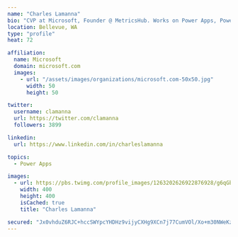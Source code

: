 ```yaml
---
name: "Charles Lamanna"
bio: "CVP at Microsoft, Founder @ MetricsHub. Works on Power Apps, Power Automate, Power Virtual Agent, Common Data Service and Dynamics 365."
location: Bellevue, WA
type: "profile"
heat: 72

affiliation:
  name: Microsoft
  domain: microsoft.com
  images:
    - url: "/assets/images/organizations/microsoft.com-50x50.jpg"
      width: 50
      height: 50

twitter:
  username: clamanna
  url: https://twitter.com/clamanna
  followers: 3899

linkedin:
  url: https://www.linkedin.com/in/charleslamanna

topics:
  - Power Apps

images:
  - url: https://pbs.twimg.com/profile_images/1263202626922876928/g6qGbHZ-_400x400.jpg
    width: 400
    height: 400
    isCached: true
    title: "Charles Lamanna"

secured: "Jx0vhduZ6RJC+hccSWYpcYHDHz9vijyCXHg9XCn7j77CumVOl/Xo+m30NWeKzWyYsrGCnyu1JOmJo9NC6OyzHlhdvwYLmk/a9ewckS8oCZuZINgd4ARFvo7LUFl1lj2qQSlOT+YEldLAhTGLHdnRushKB557f5SdM+6Z8QgeanypkyueahqVW57cyxlkSmqtEcWgLJnju5hqTE/bFxCp1pTL5nRNg8Nbt4MPCzRVzXVyX4dq+rzkTHbU2vDad4PTSmu5DjWSUkRbfRYXPCEk9lUwma/ghYvnjwfJ+7pA8AC2XwF/Vv4A7Oh4axeb8ieCemiWfBIwwWds54QuSYL0CwxYOOV0sKSJq5Sbztk7la6sWnmaIH/UwQca8pFl1c6oOhGEEzh9ILICkiTqiGJ+hnvfQ0Ja7xVyAlNw0b6k2/s=;OnPNJBI9QwP9iaU7E7xFfw=="
---
```


